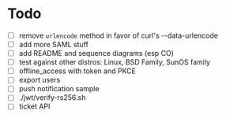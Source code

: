 # Todo

- [ ] remove `urlencode` method in favor of curl's --data-urlencode
- [ ] add more SAML stuff
- [ ] add README and sequence diagrams (esp CO)
- [ ] test against other distros: Linux, BSD Family, SunOS family
- [ ] offline_access with token and PKCE
- [ ] export users
- [ ] push notification sample
- [ ] ./jwt/verify-rs256.sh
- [ ] ticket API

